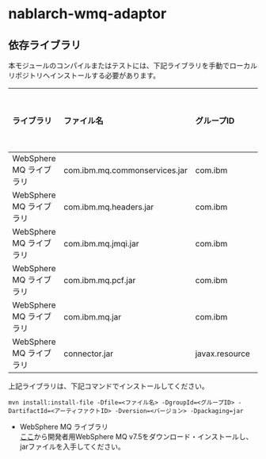 # nablarch-wmq-adaptor

## 依存ライブラリ

本モジュールのコンパイルまたはテストには、下記ライブラリを手動でローカルリポジトリへインストールする必要があります。

ライブラリ          |ファイル名       |グループID     |アーティファクトID   |バージョン   |
:-------------------|:----------------|:--------------|:--------------------|:------------|
WebSphere MQ ライブラリ|com.ibm.mq.commonservices.jar|com.ibm|com.ibm.mq.commonservices|7.5
WebSphere MQ ライブラリ|com.ibm.mq.headers.jar|com.ibm|com.ibm.mq.headers|7.5
WebSphere MQ ライブラリ|com.ibm.mq.jmqi.jar|com.ibm|com.ibm.mq.jmqi|7.5
WebSphere MQ ライブラリ|com.ibm.mq.pcf.jar|com.ibm|com.ibm.mq.pcf|7.5
WebSphere MQ ライブラリ|com.ibm.mq.jar|com.ibm|com.ibm.mq|7.5|
WebSphere MQ ライブラリ|connector.jar|javax.resource|connector|1.0|

上記ライブラリは、下記コマンドでインストールしてください。


```
mvn install:install-file -Dfile=<ファイル名> -DgroupId=<グループID> -DartifactId=<アーティファクトID> -Dversion=<バージョン> -Dpackaging=jar
```

- WebSphere MQ ライブラリ  
[ここ](https://www.ibm.com/developerworks/community/blogs/messaging/entry/develop_on_websphere_mq_advanced_at_no_charge?lang=ja)から開発者用WebSphere MQ v7.5をダウンロード・インストールし、jarファイルを入手してください。

